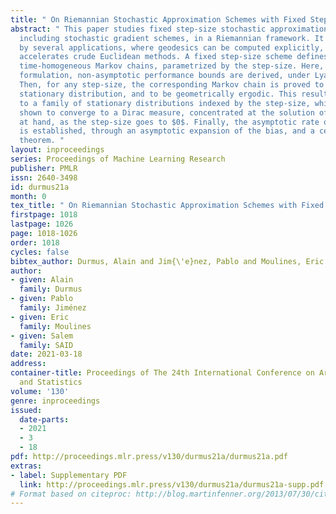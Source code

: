 ```yaml
---
title: " On Riemannian Stochastic Approximation Schemes with Fixed Step-Size "
abstract: " This paper studies fixed step-size stochastic approximation (SA) schemes,
  including stochastic gradient schemes, in a Riemannian framework. It is motivated
  by several applications, where geodesics can be computed explicitly, and their use
  accelerates crude Euclidean methods. A fixed step-size scheme defines a family of
  time-homogeneous Markov chains, parametrized by the step-size. Here, using this
  formulation, non-asymptotic performance bounds are derived, under Lyapunov conditions.
  Then, for any step-size, the corresponding Markov chain is proved to admit a unique
  stationary distribution, and to be geometrically ergodic. This result gives rise
  to a family of stationary distributions indexed by the step-size, which is further
  shown to converge to a Dirac measure, concentrated at the solution of the problem
  at hand, as the step-size goes to $0$. Finally, the asymptotic rate of this convergence
  is established, through an asymptotic expansion of the bias, and a central limit
  theorem. "
layout: inproceedings
series: Proceedings of Machine Learning Research
publisher: PMLR
issn: 2640-3498
id: durmus21a
month: 0
tex_title: " On Riemannian Stochastic Approximation Schemes with Fixed Step-Size "
firstpage: 1018
lastpage: 1026
page: 1018-1026
order: 1018
cycles: false
bibtex_author: Durmus, Alain and Jim{\'e}nez, Pablo and Moulines, Eric and SAID, Salem
author:
- given: Alain
  family: Durmus
- given: Pablo
  family: Jiménez
- given: Eric
  family: Moulines
- given: Salem
  family: SAID
date: 2021-03-18
address: 
container-title: Proceedings of The 24th International Conference on Artificial Intelligence
  and Statistics
volume: '130'
genre: inproceedings
issued:
  date-parts:
  - 2021
  - 3
  - 18
pdf: http://proceedings.mlr.press/v130/durmus21a/durmus21a.pdf
extras:
- label: Supplementary PDF
  link: http://proceedings.mlr.press/v130/durmus21a/durmus21a-supp.pdf
# Format based on citeproc: http://blog.martinfenner.org/2013/07/30/citeproc-yaml-for-bibliographies/
---
```

